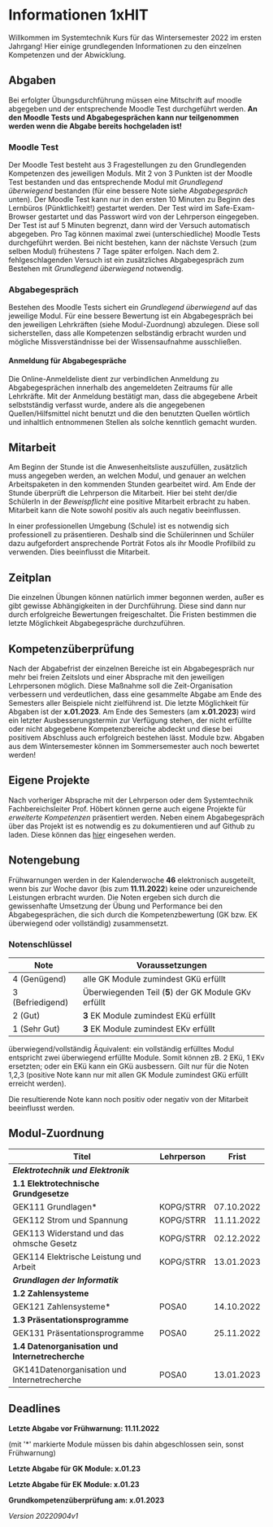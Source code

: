 # Informationen 1xHIT
Willkommen im Systemtechnik Kurs für das Wintersemester 2022 im ersten Jahrgang! Hier einige grundlegenden Informationen zu den einzelnen Kompetenzen und der Abwicklung.


## Abgaben
Bei erfolgter Übungsdurchführung müssen eine Mitschrift auf moodle abgegeben und der entsprechende Moodle Test durchgeführt werden. **An den Moodle Tests und Abgabegesprächen kann nur teilgenommen werden wenn die Abgabe bereits hochgeladen ist!**

### Moodle Test

Der Moodle Test besteht aus 3 Fragestellungen zu den Grundlegenden Kompetenzen des jeweiligen Moduls. Mit 2 von 3 Punkten ist der Moodle Test bestanden und das entsprechende Modul mit *Grundlegend überwiegend* bestanden (für eine bessere Note siehe *Abgabegespräch* unten). Der Moodle Test kann nur in den ersten 10 Minuten zu Beginn des Lernbüros (Pünktlichkeit!) gestartet werden. Der Test wird im Safe-Exam-Browser gestartet und das Passwort wird von der Lehrperson eingegeben. Der Test ist auf 5 Minuten begrenzt, dann wird der Versuch automatisch abgegeben. Pro Tag können maximal zwei (unterschiedliche) Moodle Tests durchgeführt werden. Bei nicht bestehen, kann der nächste Versuch (zum selben Modul) frühestens 7 Tage später erfolgen. Nach dem 2. fehlgeschlagenden Versuch ist ein zusätzliches Abgabegespräch zum Bestehen mit *Grundlegend überwiegend* notwendig.

### Abgabegespräch

Bestehen des Moodle Tests sichert ein *Grundlegend überwiegend* auf das jeweilige Modul. Für eine bessere Bewertung ist ein Abgabegespräch bei den jeweiligen Lehrkräften (siehe Modul-Zuordnung) abzulegen. Diese soll sicherstellen, dass alle Kompetenzen selbständig erbracht wurden und mögliche Missverständnisse bei der Wissensaufnahme ausschließen.

#### Anmeldung für Abgabegespräche
Die Online-Anmeldeliste dient zur verbindlichen Anmeldung zu Abgabegesprächen innerhalb des angemeldeten Zeitraums für alle Lehrkräfte.
Mit der Anmeldung bestätigt man, dass die abgegebene Arbeit selbstständig verfasst wurde, andere als die angegebenen Quellen/Hilfsmittel nicht benutzt und die den benutzten Quellen wörtlich und inhaltlich entnommenen Stellen als solche kenntlich gemacht wurden.

## Mitarbeit

Am Beginn der Stunde ist die Anwesenheitsliste auszufüllen, zusätzlich muss angegeben werden, an welchen Modul, und genauer an welchen Arbeitspaketen in den kommenden Stunden gearbeitet wird. Am Ende der Stunde überprüft die Lehrperson die Mitarbeit. Hier bei steht der/die SchülerIn in der *Beweispflicht* eine positive Mitarbeit erbracht zu haben. Mitarbeit kann die Note sowohl positiv als auch negativ beeinflussen.

In einer professionellen Umgebung (Schule) ist es notwendig sich professionell zu präsentieren. Deshalb sind die Schülerinnen und Schüler dazu aufgefordert ansprechende Porträt Fotos als ihr Moodle Profilbild zu verwenden. Dies beeinflusst die Mitarbeit.


## Zeitplan
Die einzelnen Übungen können natürlich immer begonnen werden, außer es gibt gewisse Abhängigkeiten in der Durchführung. Diese sind dann nur durch erfolgreiche Bewertungen freigeschaltet. Die Fristen bestimmen die letzte Möglichkeit Abgabegespräche durchzuführen.


## Kompetenzüberprüfung
Nach der Abgabefrist der einzelnen Bereiche ist ein Abgabegespräch nur mehr bei freien Zeitslots und einer Absprache mit den jeweiligen Lehrpersonen möglich.
Diese Maßnahme soll die Zeit-Organisation verbessern und verdeutlichen, dass eine gesammelte Abgabe am Ende des Semesters aller Beispiele nicht zielführend ist. Die letzte Möglichkeit für Abgaben ist der **x.01.2023**. Am Ende des Semesters (am **x.01.2023**) wird ein letzter Ausbesserungstermin zur Verfügung stehen, der nicht erfüllte oder nicht abgegebene Kompetenzbereiche abdeckt und diese bei positivem Abschluss auch erfolgreich bestehen lässt.
Module bzw. Abgaben aus dem Wintersemester können im Sommersemester auch noch bewertet werden!

## Eigene Projekte

Nach vorheriger Absprache mit der Lehrperson oder dem Systemtechnik Fachbereichsleiter Prof. Höbert können gerne auch eigene Projekte für *erweiterte Kompetenzen* präsentiert werden. Neben einem Abgabegespräch über das Projekt ist es notwendig es zu dokumentieren und auf Github zu laden. Diese können das [hier](https://github.com/TGM-HIT/syt-exercises/tree/master/student_projects) eingesehen werden.

## Notengebung

Frühwarnungen werden in der Kalenderwoche **46** elektronisch ausgeteilt, wenn bis zur Woche davor (bis zum **11.11.2022**) keine oder unzureichende Leistungen erbracht wurden.
Die Noten ergeben sich durch die gewissenhafte Umsetzung der Übung und Performance bei den Abgabegesprächen, die sich durch die Kompetenzbewertung (GK bzw. EK überwiegend oder vollständig) zusammensetzt.

### Notenschlüssel

| Note             | Voraussetzungen                                      |
| ---------------- | ---------------------------------------------------- |
| 4 (Genügend)     | alle GK Module zumindest GKü erfüllt                 |
| 3 (Befriedigend) | Überwiegenden Teil (**5**) der GK Module GKv erfüllt |
| 2 (Gut)          | **3** EK Module zumindest EKü erfüllt                |
| 1 (Sehr Gut)     | **3** EK Module zumindest EKv erfüllt                |

überwiegend/vollständig Äquivalent: ein vollständig erfülltes Modul entspricht zwei überwiegend erfüllte Module. Somit können zB. 2 EKü, 1 EKv ersetzten; oder ein EKü kann ein GKü ausbessern. Gilt nur für die Noten 1,2,3 (positive Note kann nur mit allen GK Module zumindest GKü erfüllt erreicht werden). 

Die resultierende Note kann noch positiv oder negativ von der Mitarbeit beeinflusst werden.


## Modul-Zuordnung
| Titel                                           | Lehrperson | Frist      |
| ----------------------------------------------- | ---------- | ---------- |
| ***Elektrotechnik und Elektronik***             |            |            |
| **1.1 Elektrotechnische Grundgesetze**          |            |            |
| GEK111 Grundlagen*                              | KOPG/STRR  | 07.10.2022 |
| GEK112 Strom und Spannung                       | KOPG/STRR  | 11.11.2022 |
| GEK113 Widerstand und das ohmsche Gesetz        | KOPG/STRR  | 02.12.2022 |
| GEK114 Elektrische Leistung und Arbeit          | KOPG/STRR  | 13.01.2023 |
| ***Grundlagen der Informatik***                 |            |            |
| **1.2 Zahlensysteme**                           |            |            |
| GEK121 Zahlensysteme*                           |   POSA0    | 14.10.2022 |
| **1.3 Präsentationsprogramme**                  |            |            |
| GEK131 Präsentationsprogramme                   |   POSA0    | 25.11.2022 |
| **1.4 Datenorganisation und Internetrecherche** |            |            |
| GK141Datenorganisation und Internetrecherche   |   POSA0    | 13.01.2023 |

## Deadlines

**Letzte Abgabe vor Frühwarnung: 11.11.2022**

(mit '*' markierte Module müssen bis dahin abgeschlossen sein, sonst Frühwarnung)

**Letzte Abgabe für GK Module: x.01.23**

**Letzte Abgabe für EK Module: x.01.23**

**Grundkompetenzüberprüfung am: x.01.2023**

*Version 20220904v1*
